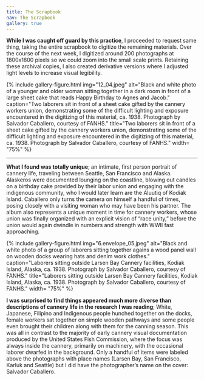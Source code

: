 ```yaml
---
title: The Scrapbook
nav: The Scrapbook
gallery: true
---
```


**While I was caught off guard by this practice**, I proceeded to request same thing, taking the entire scrapbook to digitize the remaining materials. Over the course of the next week, I digitized around 200 photographs at 1800x1800 pixels so we could zoom into the small scale prints. Retaining these archival copies, I also created derivative versions where I adjusted light levels to increase visual legibility.

{% include gallery-figure.html img="12_04.jpeg" alt="Black and white photo of a younger and older woman sitting together in a dark room in front of a large sheet cake that reads Happy Birthday to Agnes and Jacob." caption="Two laborers sit in front of a sheet cake gifted by the cannery workers union, demonstrating some of the difficult lighting and exposure encountered in the digitizing of this material, ca. 1938. Photograph by Salvador Caballero, courtesy of FANHS." title="Two laborers sit in front of a sheet cake gifted by the cannery workers union, demonstrating some of the difficult lighting and exposure encountered in the digitizing of this material, ca. 1938. Photograph by Salvador Caballero, courtesy of FANHS." width= "75%" %}

-------------

**What I found was totally unique**; an intimate, first person portrait of cannery life, traveling between Seattle, San Francisco and Alaska. Alaskeros were documented lounging on the coastline, blowing out candles on a birthday cake  provided by their labor union and engaging with the indigenous community, who I would later learn are the Aluutiq of Kodiak Island. Caballero only turns the camera on himself a handful of times, posing closely with a visiting woman who may have been his partner. The album also represents a unique moment in time for cannery workers, whose union was finally organized with an explicit vision of “race unity,” before the union would again dwindle in numbers and strength with WWII fast approaching.

{% include gallery-figure.html img="6.envelope_05.jpeg" alt="Black and white photo of a group of laborers sitting together agains a wood panel wall on wooden docks wearing hats and denim work clothes." caption="Laborers sitting outside Larsen Bay Cannery facilities, Kodiak Island, Alaska, ca. 1938. Photograph by Salvador Caballero, courtesy of FANHS." title="Laborers sitting outside Larsen Bay Cannery facilities, Kodiak Island, Alaska, ca. 1938. Photograph by Salvador Caballero, courtesy of FANHS." width= "75%" %}

**I was surprised to find things appeared much more diverse than descriptions of cannery life in the research I was reading**; White, Japanese, Filipino and Indigenous people hunched together on the docks, female workers sat together on simple wooden pathways and some people even brought their children along with them for the canning season. This was all in contrast to the majority of early cannery visual documentation produced by the United States Fish Commission, where the focus was always inside the cannery, primarily on machinery, with the occasional laborer dwarfed in the background. Only a handful of items were labeled above the photographs with place names (Larsen Bay, San Francisco, Karluk and Seattle) but I did have the photographer’s name on the cover: Salvador Caballero. 

